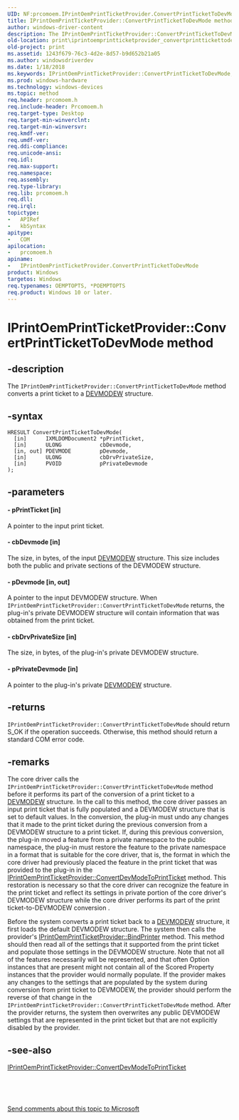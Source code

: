 ```yaml
---
UID: NF:prcomoem.IPrintOemPrintTicketProvider.ConvertPrintTicketToDevMode
title: IPrintOemPrintTicketProvider::ConvertPrintTicketToDevMode method
author: windows-driver-content
description: The IPrintOemPrintTicketProvider::ConvertPrintTicketToDevMode method converts a print ticket to a DEVMODEW structure.
old-location: print\iprintoemprintticketprovider_convertprinttickettodevmode.htm
old-project: print
ms.assetid: 1243f679-76c3-4d2e-8d57-b9d652b21a05
ms.author: windowsdriverdev
ms.date: 1/18/2018
ms.keywords: IPrintOemPrintTicketProvider::ConvertPrintTicketToDevMode, print.iprintoemprintticketprovider_convertprinttickettodevmode, IPrintOemPrintTicketProvider interface [Print Devices], ConvertPrintTicketToDevMode method, ConvertPrintTicketToDevMode method [Print Devices], ConvertPrintTicketToDevMode, IPrintOemPrintTicketProvider, ConvertPrintTicketToDevMode method [Print Devices], IPrintOemPrintTicketProvider interface, print_ticket-package_f7867f97-7002-4cdf-8624-97ba240e2743.xml, prcomoem/IPrintOemPrintTicketProvider::ConvertPrintTicketToDevMode
ms.prod: windows-hardware
ms.technology: windows-devices
ms.topic: method
req.header: prcomoem.h
req.include-header: Prcomoem.h
req.target-type: Desktop
req.target-min-winverclnt: 
req.target-min-winversvr: 
req.kmdf-ver: 
req.umdf-ver: 
req.ddi-compliance: 
req.unicode-ansi: 
req.idl: 
req.max-support: 
req.namespace: 
req.assembly: 
req.type-library: 
req.lib: prcomoem.h
req.dll: 
req.irql: 
topictype:
-	APIRef
-	kbSyntax
apitype:
-	COM
apilocation:
-	prcomoem.h
apiname:
-	IPrintOemPrintTicketProvider.ConvertPrintTicketToDevMode
product: Windows
targetos: Windows
req.typenames: OEMPTOPTS, *POEMPTOPTS
req.product: Windows 10 or later.
---
```


# IPrintOemPrintTicketProvider::ConvertPrintTicketToDevMode method


## -description


The <code>IPrintOemPrintTicketProvider::ConvertPrintTicketToDevMode</code> method converts a print ticket to a <a href="https://msdn.microsoft.com/library/windows/hardware/ff552837">DEVMODEW</a> structure. 


## -syntax


````
HRESULT ConvertPrintTicketToDevMode(
  [in]      IXMLDOMDocument2 *pPrintTicket,
  [in]      ULONG            cbDevmode,
  [in, out] PDEVMODE         pDevmode,
  [in]      ULONG            cbDrvPrivateSize,
  [in]      PVOID            pPrivateDevmode
);
````


## -parameters




#### - pPrintTicket [in]

A pointer to the input print ticket.


#### - cbDevmode [in]

The size, in bytes, of the input <a href="https://msdn.microsoft.com/library/windows/hardware/ff552837">DEVMODEW</a> structure. This size includes both the public and private sections of the DEVMODEW structure. 


#### - pDevmode [in, out]

A pointer to the input DEVMODEW structure. When <code>IPrintOemPrintTicketProvider::ConvertPrintTicketToDevMode</code> returns, the plug-in's private DEVMODEW structure will contain information that was obtained from the print ticket.


#### - cbDrvPrivateSize [in]

The size, in bytes, of the plug-in's private DEVMODEW structure. 


#### - pPrivateDevmode [in]

A pointer to the plug-in's private <a href="https://msdn.microsoft.com/library/windows/hardware/ff552837">DEVMODEW</a> structure.


## -returns


<code>IPrintOemPrintTicketProvider::ConvertPrintTicketToDevMode</code> should return S_OK if the operation succeeds. Otherwise, this method should return a standard COM error code.



## -remarks


The core driver calls the <code>IPrintOemPrintTicketProvider::ConvertPrintTicketToDevMode</code> method before it performs its part of the conversion of a print ticket to a <a href="https://msdn.microsoft.com/library/windows/hardware/ff552837">DEVMODEW</a> structure. In the call to this method, the core driver passes an input print ticket that is fully populated and a DEVMODEW structure that is set to default values. In the conversion, the plug-in must undo any changes that it made to the print ticket during the previous conversion from a DEVMODEW structure to a print ticket. If, during this previous conversion, the plug-in moved a feature from a private namespace to the public namespace, the plug-in must restore the feature to the private namespace in a format that is suitable for the core driver, that is, the format in which the core driver had previously placed the feature in the print ticket that was provided to the plug-in in the <a href="https://msdn.microsoft.com/library/windows/hardware/ff553161">IPrintOemPrintTicketProvider::ConvertDevModeToPrintTicket</a> method. This restoration is necessary so that the core driver can recognize the feature in the print ticket and reflect its settings in private portion of the core driver's DEVMODEW structure while the core driver performs its part of the print ticket-to-DEVMODEW conversion .

Before the system converts a print ticket back to a <a href="https://msdn.microsoft.com/library/windows/hardware/ff552837">DEVMODEW</a> structure, it first loads the default DEVMODEW structure. The system then calls the provider's <a href="https://msdn.microsoft.com/library/windows/hardware/ff553151">IPrintOemPrintTicketProvider::BindPrinter</a> method. This method should then read all of the settings that it supported from the print ticket and populate those settings in the DEVMODEW structure. Note that not all of the features necessarily will be represented, and that often Option instances that are present might not contain all of the Scored Property instances that the provider would normally populate. If the provider makes any changes to the settings that are populated by the system during conversion from print ticket to DEVMODEW, the provider should perform the reverse of that change in the <code>IPrintOemPrintTicketProvider::ConvertPrintTicketToDevMode</code> method. After the provider returns, the system then overwrites any public DEVMODEW settings that are represented in the print ticket but that are not explicitly disabled by the provider.



## -see-also

<a href="https://msdn.microsoft.com/library/windows/hardware/ff553161">IPrintOemPrintTicketProvider::ConvertDevModeToPrintTicket</a>

 

 

<a href="mailto:wsddocfb@microsoft.com?subject=Documentation%20feedback [print\print]:%20IPrintOemPrintTicketProvider::ConvertPrintTicketToDevMode method%20 RELEASE:%20(1/18/2018)&amp;body=%0A%0APRIVACY STATEMENT%0A%0AWe use your feedback to improve the documentation. We don't use your email address for any other purpose, and we'll remove your email address from our system after the issue that you're reporting is fixed. While we're working to fix this issue, we might send you an email message to ask for more info. Later, we might also send you an email message to let you know that we've addressed your feedback.%0A%0AFor more info about Microsoft's privacy policy, see http://privacy.microsoft.com/en-us/default.aspx." title="Send comments about this topic to Microsoft">Send comments about this topic to Microsoft</a>

